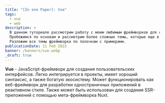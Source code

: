 ```yaml
---
title: "[In one Paper]: Vue"
tags:
  - vue
  - web
description: >
  В данном туториале рассмотрим работу с моим любимым фреймворков для создания приложений - Vue.
  Пробежимся по основам и рассмотрим более сложные темы, которые еще в самом начале пути не поддавались изучению.
  Разложим все темы фреймворка по полочкам с примерами.
publicationDate: 11 Feb 2023
banner: /banners/vue.webp
_draft: true
---
```


**Vue** - JavaScript-фреймворк для создания пользовательских интерфейсов.
Легко интегрируется в проекты, имеет хороший синтаксис, а также богатую экосистему.
Может функционировать как веб-фреймворк для разработки одностраничных приложений в реактивном стиле. Также может быть использован
для создания SSR-приложений с помощью мета-фреймворка Nuxt.

